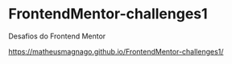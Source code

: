 # FrontendMentor-challenges1
Desafios do Frontend Mentor

https://matheusmagnago.github.io/FrontendMentor-challenges1/
